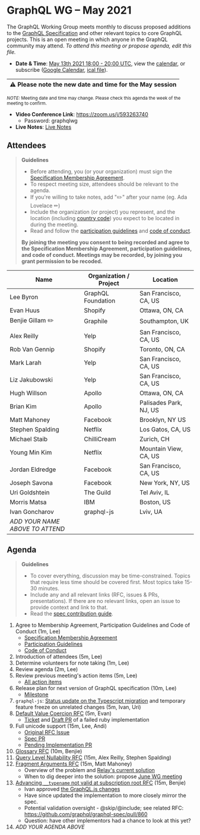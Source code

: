 # GraphQL WG – May 2021

The GraphQL Working Group meets monthly to discuss proposed additions to the
[GraphQL Specification](https://github.com/graphql/graphql-spec) and other
relevant topics to core GraphQL projects. This is an open meeting in which
anyone in the GraphQL community may attend. *To attend this meeting or propose
agenda, edit this file.*

- **Date & Time**: [May 13th 2021 18:00 - 20:00 UTC](https://www.timeanddate.com/worldclock/meetingdetails.html?year=2021&month=5&day=13&hour=18&min=0&sec=0&p1=224&p2=179&p3=136&p4=268&p5=367&p6=438&p7=240&iv=0), view the [calendar](https://calendar.google.com/calendar/embed?src=linuxfoundation.org_ik79t9uuj2p32i3r203dgv5mo8%40group.calendar.google.com), or subscribe ([Google Calendar](https://calendar.google.com/calendar?cid=bGludXhmb3VuZGF0aW9uLm9yZ19pazc5dDl1dWoycDMyaTNyMjAzZGd2NW1vOEBncm91cC5jYWxlbmRhci5nb29nbGUuY29t), [ical file](https://calendar.google.com/calendar/ical/linuxfoundation.org_ik79t9uuj2p32i3r203dgv5mo8%40group.calendar.google.com/public/basic.ics)).

| :warning: **Please note the new date and time for the May session** |
| ------------------------------------------------------------------- |

  <small>*NOTE:* Meeting date and time may change. Please check this agenda the week of the meeting to confirm.</small>
- **Video Conference Link**: https://zoom.us/j/593263740
  - Password: graphqlwg
- **Live Notes**: [Live Notes](https://docs.google.com/document/d/1fNjlQdZ6Y5So6d3hQmGC_O9g-9CNp_qgDhPRRPNd2uw/edit?usp=sharing)


## Attendees

> **Guidelines**
> - Before attending, you (or your organization) must sign the [Specification Membership Agreement](https://github.com/graphql/foundation).
> - To respect meeting size, attendees should be relevant to the agenda.
> - If you're willing to take notes, add "✏️" after your name (eg. Ada Lovelace ✏)
> - Include the organization (or project) you represent, and the location (including [country code](https://en.wikipedia.org/wiki/List_of_ISO_3166_country_codes#Current_ISO_3166_country_codes)) you expect to be located in during the meeting.
> - Read and follow the [participation guidelines](https://github.com/graphql/graphql-wg#participation-guidelines) and [code of conduct](https://github.com/graphql/foundation/blob/master/CODE-OF-CONDUCT.md).
>
> **By joining the meeting you consent to being recorded and agree to the Specification Membership Agreement, participation guidelines, and code of conduct. Meetings may be recorded, by joining you grant permission to be recoded.**

| Name                     | Organization / Project   | Location
| ------------------------ | ------------------------ | ------------------------
| Lee Byron                | GraphQL Foundation       | San Francisco, CA, US
| Evan Huus                | Shopify                  | Ottawa, ON, CA
| Benjie Gillam ✏️          | Graphile                 | Southampton, UK
| Alex Reilly              | Yelp                     | San Francisco, CA, US
| Rob Van Gennip           | Shopify                  | Toronto, ON, CA
| Mark Larah               | Yelp                     | San Francisco, CA, US
| Liz Jakubowski           | Yelp                     | San Francisco, CA, US
| Hugh Willson             | Apollo                   | Ottawa, ON, CA
| Brian Kim                | Apollo                   | Palisades Park, NJ, US
| Matt Mahoney             | Facebook                 | Brooklyn, NY US
| Stephen Spalding         | Netflix                  | Los Gatos, CA, US
| Michael Staib            | ChilliCream              | Zurich, CH
| Young Min Kim            | Netflix                  | Mountain View, CA, US
| Jordan Eldredge          | Facebook                 | San Francisco, CA, US
| Joseph Savona            | Facebook                 | New York, NY, US
| Uri Goldshtein           | The Guild                | Tel Aviv, IL
| Morris Matsa             | IBM                      | Boston, US
| Ivan Goncharov           | graphql-js               | Lviv, UA
| *ADD YOUR NAME ABOVE TO ATTEND*


## Agenda

> **Guidelines**
> - To cover everything, discussion may be time-constrained. Topics that require less time should be covered first. Most topics take 15-30 minutes.
> - Include any and all relevant links (RFC, issues & PRs, presentations). If there are no relevant links, open an issue to provide context and link to that.
> - Read the [spec contribution guide](https://github.com/graphql/graphql-spec/blob/master/CONTRIBUTING.md).

<!--

Example agenda item:

1. Discuss moving the subscriptions proposal to stage 2 (30m, Lee)
   - [Subscriptions RFC](link.to/the-relevant/pr-or-issue-or-doc)
   - [GraphQL.js PR](github.link/to/the/project/pr)
   - [Another Relevant Link](youre.getting/the-idea.now)

-->

1. Agree to Membership Agreement, Participation Guidelines and Code of Conduct (1m, Lee)
   - [Specification Membership Agreement](https://github.com/graphql/foundation)
   - [Participation Guidelines](https://github.com/graphql/graphql-wg#participation-guidelines)
   - [Code of Conduct](https://github.com/graphql/foundation/blob/master/CODE-OF-CONDUCT.md)
1. Introduction of attendees (5m, Lee)
1. Determine volunteers for note taking (1m, Lee)
1. Review agenda (2m, Lee)
1. Review previous meeting's action items (5m, Lee)
   - [All action items](https://github.com/graphql/graphql-wg/issues?q=is%3Aissue+label%3A%22Action+item+%3Aclapper%3A%22)
1. Release plan for next version of GraphQL specification (10m, Lee)
   - [Milestone](https://github.com/graphql/graphql-spec/milestone/2)
1. `graphql-js`: [Status update on the Typescript migration](https://github.com/graphql/graphql-js/issues/2860) and temporary feature freeze on unrelated changes (5m, Ivan, Uri)
1. [Default Value Coercion RFC](https://github.com/graphql/graphql-spec/pull/793) (5m, Evan)
   - [Ticket](https://github.com/rmosolgo/graphql-ruby/issues/3248) and [Draft PR](https://github.com/rmosolgo/graphql-ruby/pull/3448) of a failed ruby implementation
1. Full unicode support (15m, Lee, Andi)
   - [Original RFC Issue](https://github.com/graphql/graphql-spec/issues/687)
   - [Spec PR](https://github.com/graphql/graphql-spec/pull/849)
   - [Pending Implementation PR](https://github.com/graphql/graphql-js/pull/2449)
1. [Glossary RFC](https://github.com/graphql/graphql-spec/pull/846) (10m, Benjie)
1. [Query Level Nullability RFC](https://github.com/twof/graphql-spec/pull/1) (15m, Alex Reilly, Stephen Spalding)
1. [Fragment Arguments RFC](https://github.com/graphql/graphql-spec/pull/865) (15m, Matt Mahoney)
   - Overview of the problem and [Relay's current solution](https://relay.dev/docs/api-reference/graphql-and-directives/#arguments)
   - When to dig deeper into the solution: propose [June WG meeting](https://github.com/graphql/graphql-wg/blob/main/agendas/2021-06-03.md)
1. [Advancing `__typename` not valid at subscription root RFC](https://github.com/graphql/graphql-spec/pull/776) (15m, Benjie)
   - Ivan approved [the GraphQL.js changes](https://github.com/graphql/graphql-js/pull/2861)
   - Have since updated the implementation to more closely mirror the spec.
   - Potential validation oversight - @skip/@include; see related RFC: https://github.com/graphql/graphql-spec/pull/860
   - Question: have other implementors had a chance to look at this yet?
1. *ADD YOUR AGENDA ABOVE*
